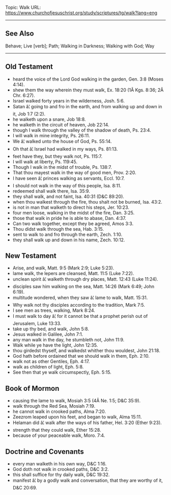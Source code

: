 Topic: Walk
URL: https://www.churchofjesuschrist.org/study/scriptures/tg/walk?lang=eng

---

## See Also

Behave; Live [verb]; Path; Walking in Darkness; Walking with God; Way

---

## Old Testament

- heard the voice of the Lord God walking in the garden, Gen. 3:8 (Moses 4:14).
- shew them the way wherein they must walk, Ex. 18:20 (1Â Kgs. 8:36; 2Â Chr. 6:27).
- Israel walked forty years in the wilderness, Josh. 5:6.
- Satan â¦ going to and fro in the earth, and from walking up and down in it, Job 1:7 (2:2).
- he walketh upon a snare, Job 18:8.
- he walketh in the circuit of heaven, Job 22:14.
- though I walk through the valley of the shadow of death, Ps. 23:4.
- I will walk in mine integrity, Ps. 26:11.
- We â¦ walked unto the house of God, Ps. 55:14.
- Oh that â¦ Israel had walked in my ways, Ps. 81:13.
- feet have they, but they walk not, Ps. 115:7.
- I will walk at liberty, Ps. 119:45.
- Though I walk in the midst of trouble, Ps. 138:7.
- That thou mayest walk in the way of good men, Prov. 2:20.
- I have seen â¦ princes walking as servants, Eccl. 10:7.
- I should not walk in the way of this people, Isa. 8:11.
- redeemed shall walk there, Isa. 35:9.
- they shall walk, and not faint, Isa. 40:31 (D&C 89:20).
- when thou walkest through the fire, thou shalt not be burned, Isa. 43:2.
- is not in man that walketh to direct his steps, Jer. 10:23.
- four men loose, walking in the midst of the fire, Dan. 3:25.
- those that walk in pride he is able to abase, Dan. 4:37.
- Can two walk together, except they be agreed, Amos 3:3.
- Thou didst walk through the sea, Hab. 3:15.
- sent to walk to and fro through the earth, Zech. 1:10.
- they shall walk up and down in his name, Zech. 10:12.

## New Testament

- Arise, and walk, Matt. 9:5 (Mark 2:9; Luke 5:23).
- lame walk, the lepers are cleansed, Matt. 11:5 (Luke 7:22).
- unclean spirit â¦ walketh through dry places, Matt. 12:43 (Luke 11:24).
- disciples saw him walking on the sea, Matt. 14:26 (Mark 6:49; John 6:19).
- multitude wondered, when they saw â¦ lame to walk, Matt. 15:31.
- Why walk not thy disciples according to the tradition, Mark 7:5.
- I see men as trees, walking, Mark 8:24.
- I must walk to day â¦ for it cannot be that a prophet perish out of Jerusalem, Luke 13:33.
- take up thy bed, and walk, John 5:8.
- Jesus walked in Galilee, John 7:1.
- any man walk in the day, he stumbleth not, John 11:9.
- Walk while ye have the light, John 12:35.
- thou girdedst thyself, and walkedst whither thou wouldest, John 21:18.
- God hath before ordained that we should walk in them, Eph. 2:10.
- walk not as other Gentiles, Eph. 4:17.
- walk as children of light, Eph. 5:8.
- See then that ye walk circumspectly, Eph. 5:15.

## Book of Mormon

- causing the lame to walk, Mosiah 3:5 (4Â Ne. 1:5; D&C 35:9).
- walk through the Red Sea, Mosiah 7:19.
- he cannot walk in crooked paths, Alma 7:20.
- Zeezrom leaped upon his feet, and began to walk, Alma 15:11.
- Helaman did â¦ walk after the ways of his father, Hel. 3:20 (Ether 9:23).
- strength that they could walk, Ether 15:28.
- because of your peaceable walk, Moro. 7:4.

## Doctrine and Covenants

- every man walketh in his own way, D&C 1:16.
- God doth not walk in crooked paths, D&C 3:2.
- this shall suffice for thy daily walk, D&C 19:32.
- manifest â¦ by a godly walk and conversation, that they are worthy of it, D&C 20:69.

